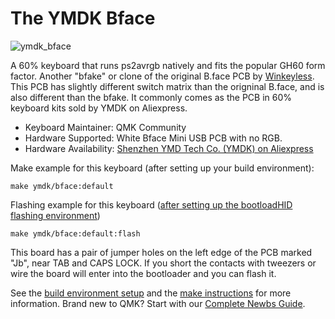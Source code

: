 # The YMDK Bface

![ymdk_bface](https://i.imgur.com/qhFxN0g.jpg)

A 60% keyboard that runs ps2avrgb natively and fits the popular GH60 form factor. Another "bfake" or clone of the original B.face PCB by [Winkeyless](https://winkeyless.kr/product/b-face-x2-pcb/). This PCB has slightly different switch matrix than the origninal B.face, and is also different than the bfake. It commonly comes as the PCB in 60% keyboard kits sold by YMDK on Aliexpress.

* Keyboard Maintainer: QMK Community
* Hardware Supported: White Bface Mini USB PCB with no RGB.
* Hardware Availability: [Shenzhen YMD Tech Co. (YMDK) on Aliexpress](https://www.aliexpress.com/item/32799437588.html)

Make example for this keyboard (after setting up your build environment):

    make ymdk/bface:default

Flashing example for this keyboard ([after setting up the bootloadHID flashing environment](https://docs.qmk.fm/#/flashing_bootloadhid))

    make ymdk/bface:default:flash

This board has a pair of jumper holes on the left edge of the PCB marked "Jb", near TAB and CAPS LOCK. If you short the contacts with tweezers or wire the board will enter into the bootloader and you can flash it.

See the [build environment setup](https://docs.qmk.fm/#/getting_started_build_tools) and the [make instructions](https://docs.qmk.fm/#/getting_started_make_guide) for more information. Brand new to QMK? Start with our [Complete Newbs Guide](https://docs.qmk.fm/#/newbs).
